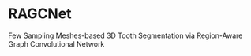 # RAGCNet
Few Sampling Meshes-based 3D Tooth Segmentation via Region-Aware Graph Convolutional Network
